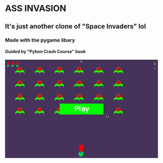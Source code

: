 # ASS INVASION
## It's just another clone of "Space Invaders" lol
### Made with the pygame libary
#### Guided by "Pyhon Crash Course" book

![Gameplay](/images/gameplay.gif)

